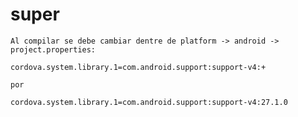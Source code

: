 # super
```
Al compilar se debe cambiar dentre de platform -> android -> project.properties:
```
```
cordova.system.library.1=com.android.support:support-v4:+
```
```
por
```
```
cordova.system.library.1=com.android.support:support-v4:27.1.0
```
